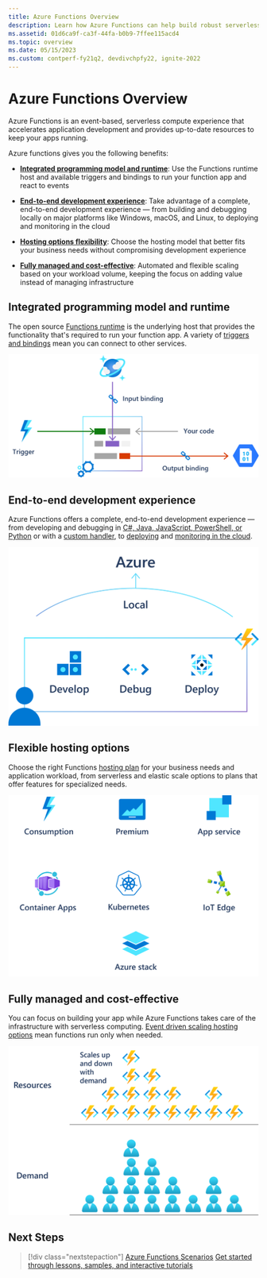 ```yaml
---
title: Azure Functions Overview 
description: Learn how Azure Functions can help build robust serverless apps.
ms.assetid: 01d6ca9f-ca3f-44fa-b0b9-7ffee115acd4
ms.topic: overview
ms.date: 05/15/2023
ms.custom: contperf-fy21q2, devdivchpfy22, ignite-2022
---
```


# Azure Functions Overview

Azure Functions is an event-based, serverless compute experience that accelerates application development and provides up-to-date resources to keep your apps running.

Azure functions gives you the following benefits:

- **[Integrated programming model and runtime](#integrated-programming-model-and-runtime)**: Use the Functions runtime host and available triggers and bindings to run your function app and react to events 

- **[End-to-end development experience](#end-to-end-development-experience)**: Take advantage of a complete, end-to-end development experience — from building and debugging locally on major platforms like Windows, macOS, and Linux, to deploying and monitoring in the cloud

- **[Hosting options flexibility](#hosting-options-flexibility)**: Choose the hosting model that better fits your business needs without compromising development experience

- **[Fully managed and cost-effective](#fully-managed-and-cost-effective)**: Automated and flexible scaling based on your workload volume, keeping the focus on adding value instead of managing infrastructure

## Integrated programming model and runtime

The open source [Functions runtime](https://github.com/Azure/azure-functions-host) is the underlying host that provides the functionality that's required to run your function app. A variety of [triggers and bindings](functions-triggers-bindings.md) mean you can connect to other services.

![Integrated Programming Model with triggers, input binding, and output binding](./media/functions-overview/integrated-programming-model.png)

## End-to-end development experience

Azure Functions offers a complete, end-to-end development experience — from developing and debugging in [C#, Java, JavaScript, PowerShell, or Python](./supported-languages.md) or with a [custom handler](./functions-custom-handlers.md), to [deploying](functions-deployment-technologies.md) and [monitoring in the cloud](functions-monitoring.md).

![End-to-end development experience, developing, and debugging locally then deploying to Azure](./media/functions-overview/end-to-end-development-experience.png)

## Flexible hosting options

Choose the right Functions [hosting plan](functions-scale.md) for your business needs and application workload, from serverless and elastic scale options to plans that offer features for specialized needs.

![Hosting options flexibility, from Consumption, Premium and App Service tiers, to containers in Container Apps, Kubernetes, as well as IoT Edge and Azure Stack options](./media/functions-overview/hosting-options-flexibility.png)

## Fully managed and cost-effective

You can focus on building your app while Azure Functions takes care of the infrastructure with serverless computing. [Event driven scaling hosting options](./functions-scale.md#scale) mean functions run only when needed. 

![Fully managed and cost-effective, resources scale up and down with demand](./media/functions-overview/fully-managed-and-cost-effective.png)


## Next Steps

> [!div class="nextstepaction"]
> [Azure Functions Scenarios](./functions-scenarios.md)
> [Get started through lessons, samples, and interactive tutorials](./functions-get-started.md)

